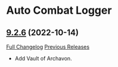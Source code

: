 # Auto Combat Logger

## [9.2.6](https://github.com/Talryn/AutoCombatLogger/tree/9.2.6) (2022-10-14)
[Full Changelog](https://github.com/Talryn/AutoCombatLogger/compare/9.2.5...9.2.6) [Previous Releases](https://github.com/Talryn/AutoCombatLogger/releases)

- Add Vault of Archavon.  

